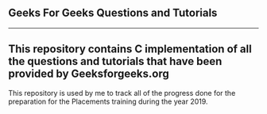 ## Geeks For Geeks Questions and Tutorials
-----
This repository contains C implementation of all the questions and tutorials
that have been provided by Geeksforgeeks.org
-----
This repository is used by me to track all of the progress done for the preparation
for the Placements training during the year 2019.
